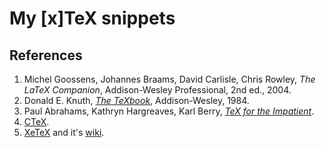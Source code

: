 # My [x]TeX snippets

##  References
1. Michel Goossens, Johannes Braams, David Carlisle, Chris Rowley, _The LaTeX Companion_, Addison-Wesley Professional, 2nd ed., 2004.
1. Donald E. Knuth, _[The TeXbook](http://www-cs-faculty.stanford.edu/~knuth/abcde.html#texbk)_, Addison-Wesley, 1984.
1. Paul Abrahams, Kathryn Hargreaves, Karl Berry, _[TeX for the Impatient](https://www.gnu.org/software/teximpatient/)_.
1. [CTeX](http://www.ctex.org/).
1. [XeTeX](http://tug.org/xetex/) and it's [wiki](https://en.wikipedia.org/wiki/XeTeX).
